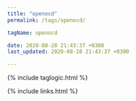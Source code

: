 ```yaml
---
title: "openocd"
permalink: /tags/openocd/

tagName: openocd

date: 2020-08-28 21:43:37 +0300
last_updated: 2020-08-28 21:43:37 +0300

---
```


{% include taglogic.html %}

{% include links.html %}
